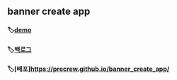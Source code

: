 ## banner create app

#### 🏷️[demo](https://liyasthomas.github.io/banner/)
#### 🏷️[백로그](https://www.notion.so/0399a759ab054c078403e822d2df900d?v=7dbaabe208474e4d9dd6b8ca14ae70f0)
#### 🏷️[배포]https://precrew.github.io/banner_create_app/
